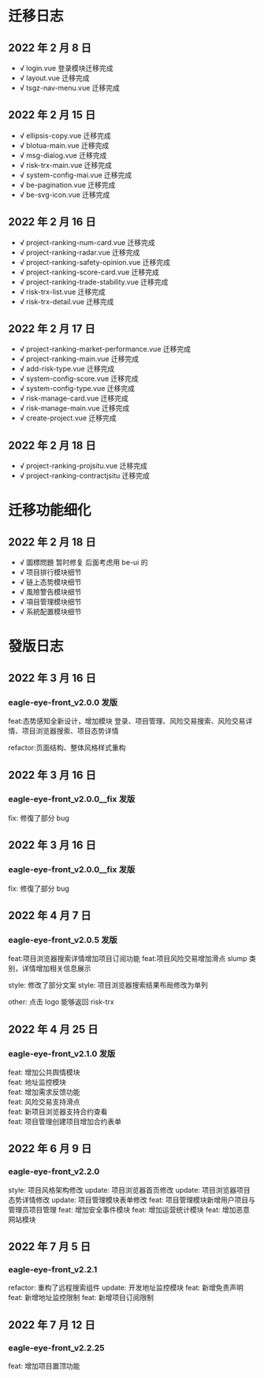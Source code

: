 # 迁移日志

## 2022 年 2 月 8 日

- √ login.vue 登录模块迁移完成
- √ layout.vue 迁移完成
- √ tsgz-nav-menu.vue 迁移完成

## 2022 年 2 月 15 日

- √ ellipsis-copy.vue 迁移完成
- √ blotua-main.vue 迁移完成
- √ msg-dialog.vue 迁移完成
- √ risk-trx-main.vue 迁移完成
- √ system-config-mai.vue 迁移完成
- √ be-pagination.vue 迁移完成
- √ be-svg-icon.vue 迁移完成

## 2022 年 2 月 16 日

- √ project-ranking-num-card.vue 迁移完成
- √ project-ranking-radar.vue 迁移完成
- √ project-ranking-safety-opinion.vue 迁移完成
- √ project-ranking-score-card.vue 迁移完成
- √ project-ranking-trade-stability.vue 迁移完成
- √ risk-trx-list.vue 迁移完成
- √ risk-trx-detail.vue 迁移完成

## 2022 年 2 月 17 日

- √ project-ranking-market-performance.vue 迁移完成
- √ project-ranking-main.vue 迁移完成
- √ add-risk-type.vue 迁移完成
- √ system-config-score.vue 迁移完成
- √ system-config-type.vue 迁移完成
- √ risk-manage-card.vue 迁移完成
- √ risk-manage-main.vue 迁移完成
- √ create-project.vue 迁移完成

## 2022 年 2 月 18 日

- √ project-ranking-projsitu.vue 迁移完成
- √ project-ranking-contractjsitu 迁移完成

# 迁移功能细化

## 2022 年 2 月 18 日

- √ 圖標問題 暂时修复 后面考虑用 be-ui 的
- √ 项目排行模块细节
- √ 链上态势模块细节
- √ 風險警告模块细节
- √ 項目管理模块细节
- √ 系統配置模块细节

# 發版日志

## 2022 年 3 月 16 日

### eagle-eye-front_v2.0.0 发版

feat:态势感知全新设计，增加模块 登录、项目管理、风险交易搜索、风险交易详情、项目浏览器搜索、项目态势详情

refactor:页面结构、整体风格样式重构

## 2022 年 3 月 16 日

### eagle-eye-front_v2.0.0\_\_fix 发版

fix: 修復了部分 bug

## 2022 年 3 月 16 日

### eagle-eye-front_v2.0.0\_\_fix 发版

fix: 修復了部分 bug

## 2022 年 4 月 7 日

### eagle-eye-front_v2.0.5 发版

feat:项目浏览器搜索详情增加项目订阅功能
feat:项目风险交易增加滑点 slump 类别，详情增加相关信息展示

style: 修改了部分文案
style: 项目浏览器搜索结果布局修改为单列

other: 点击 logo 能够返回 risk-trx

## 2022 年 4 月 25 日

### eagle-eye-front_v2.1.0 发版

feat: 增加公共舆情模块  
feat: 地址监控模块  
feat: 增加需求反馈功能  
feat: 风险交易支持滑点  
feat: 新项目浏览器支持合约查看  
feat: 项目管理创建项目增加合约表单

## 2022 年 6 月 9 日

### eagle-eye-front_v2.2.0

style: 项目风格架构修改
update: 项目浏览器首页修改
update: 项目浏览器项目态势详情修改
update: 项目管理模块表单修改
feat: 项目管理模块新增用户项目与管理员项目管理
feat: 增加安全事件模块
feat: 增加运营统计模块
feat: 增加恶意网站模块

## 2022 年 7 月 5 日

### eagle-eye-front_v2.2.1

refactor: 重构了远程搜索组件
update: 开发地址监控模块
feat: 新增免责声明
feat: 新增地址监控限制
feat: 新增项目订阅限制

## 2022 年 7 月 12 日

### eagle-eye-front_v2.2.25

feat: 增加项目置顶功能
